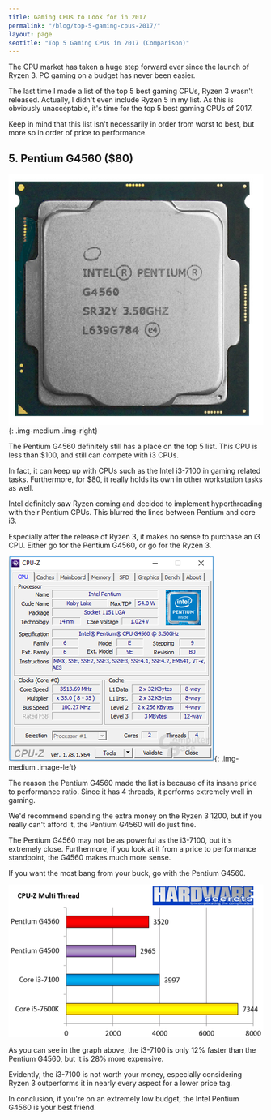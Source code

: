 ```yaml
---
title: Gaming CPUs to Look for in 2017 
permalink: "/blog/top-5-gaming-cpus-2017/"
layout: page
seotitle: "Top 5 Gaming CPUs in 2017 (Comparison)"
---
```


The CPU market has taken a huge step forward ever since the launch of Ryzen 3. PC gaming on a budget has never been easier. 

The last time I made a list of the top 5 best gaming CPUs, Ryzen 3 wasn't released. Actually, I didn't even include Ryzen 5 in my list. As this is obviously unacceptable, it's time for the top 5 best gaming CPUs of 2017. 

Keep in mind that this list isn't necessarily in order from worst to best, but more so in order of price to performance. 

## 5. Pentium G4560 ($80) 
![Pentium G4560](/img/blog/top-cpu-2017/pentium-g4560.jpg){: .img-medium .img-right}


The Pentium G4560 definitely still has a place on the top 5 list. This CPU is less than $100, and still can compete with i3 CPUs. 

In fact, it can keep up with CPUs such as the Intel i3-7100 in gaming related tasks. Furthermore, for $80, it really holds its own in other workstation tasks as well. 

Intel definitely saw Ryzen coming and decided to implement hyperthreading with their Pentium CPUs. This blurred the lines between Pentium and core i3. 

Especially after the release of Ryzen 3, it makes no sense to purchase an i3 CPU. Either go for the Pentium G4560, or go for the Ryzen 3. 

![Pentium G4560 Specs](/img/blog/top-cpu-2017/pentium-stats.png){: .img-medium .image-left}

The reason the Pentium G4560 made the list is because of its insane price to performance ratio. Since it has 4 threads, it performs extremely well in gaming. 

We'd recommend spending the extra money on the Ryzen 3 1200, but if you really can't afford it, the Pentium G4560 will do just fine.  

The Pentium G4560 may not be as powerful as the i3-7100, but it's extremely close. Furthermore, if you look at it from a price to performance standpoint, the G4560 makes much more sense. 

If you want the most bang from your buck, go with the Pentium G4560.

![G4560 Performance Graph](/img/blog/top-cpu-2017/g4560-graph.png)

As you can see in the graph above, the i3-7100 is only 12% faster than the Pentium G4560, but it is 28% more expensive. 

Evidently, the i3-7100 is not worth your money, especially considering Ryzen 3 outperforms it in nearly every aspect for a lower price tag. 

In conclusion, if you're on an extremely low budget, the Intel Pentium G4560 is your best friend. 

